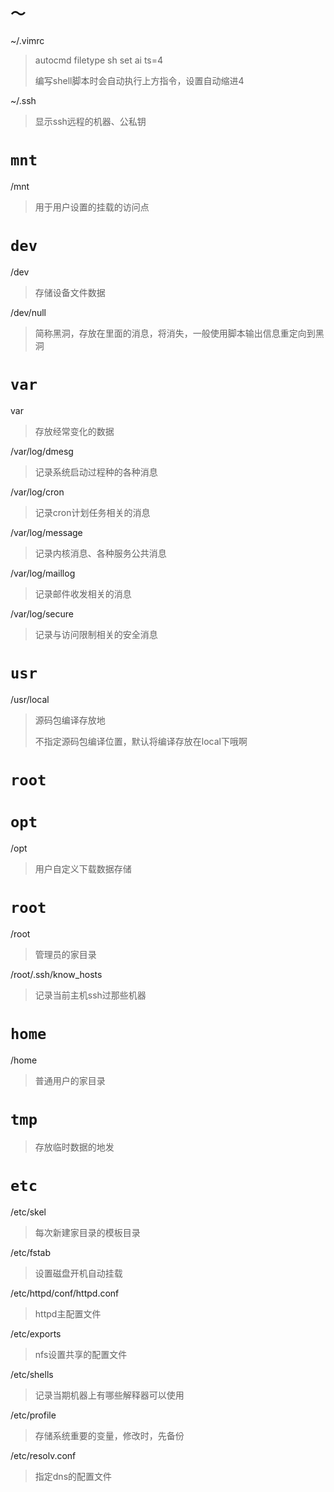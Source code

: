 # `～`

~/.vimrc

> autocmd filetype sh set ai ts=4
>
> 编写shell脚本时会自动执行上方指令，设置自动缩进4

~/.ssh

> 显示ssh远程的机器、公私钥

# `mnt`

/mnt

>用于用户设置的挂载的访问点

# `dev`

/dev

 >存储设备文件数据

/dev/null

> 简称黑洞，存放在里面的消息，将消失，一般使用脚本输出信息重定向到黑洞

# `var`

var

> 存放经常变化的数据

/var/log/dmesg

> 记录系统启动过程种的各种消息

/var/log/cron

>  记录cron计划任务相关的消息

/var/log/message

> 记录内核消息、各种服务公共消息

/var/log/maillog

> 记录邮件收发相关的消息

/var/log/secure

> 记录与访问限制相关的安全消息

# `usr`

/usr/local

> 源码包编译存放地
>
> 不指定源码包编译位置，默认将编译存放在local下哦啊

# `root`

# `opt`

/opt

> 用户自定义下载数据存储

# `root`

/root

> 管理员的家目录

/root/.ssh/know_hosts

> 记录当前主机ssh过那些机器

# `home`

/home

>  普通用户的家目录

# `tmp`

> 存放临时数据的地发

# `etc`

/etc/skel

> 每次新建家目录的模板目录

/etc/fstab

> 设置磁盘开机自动挂载

/etc/httpd/conf/httpd.conf

> httpd主配置文件

/etc/exports

> nfs设置共享的配置文件

/etc/shells

> 记录当期机器上有哪些解释器可以使用

/etc/profile

> 存储系统重要的变量，修改时，先备份

/etc/resolv.conf

> 指定dns的配置文件

> 